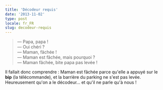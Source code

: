 ```yaml
---
title: 'Décodeur requis'
date: '2013-11-02'
type: post
locale: fr_FR
slug: decodeur-requis
---
```


> — Papa, papa !  
> — Oui chéri ?  
> — Maman, fâchée !  
> — Maman est fâchée, mais pourquoi ?  
> — Maman fâchée, bite papa pas levée !

Il fallait donc comprendre : Maman est fâchée parce qu'elle a appuyé sur le **bip** (la télécommande), et la barrière du parking ne s'est pas levée.
Heureusement qu'on a le décodeur... et qu'il ne parle qu'à nous !

